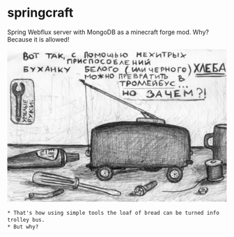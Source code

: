 # springcraft
Spring Webflux server with MongoDB as a minecraft forge mod. Why? Because it is allowed!

<img src="https://raw.githubusercontent.com/nk2IsHere/springcraft/master/doc/why.jpg"/>

```
* That's how using simple tools the loaf of bread can be turned info trolley bus.
* But why?
```
